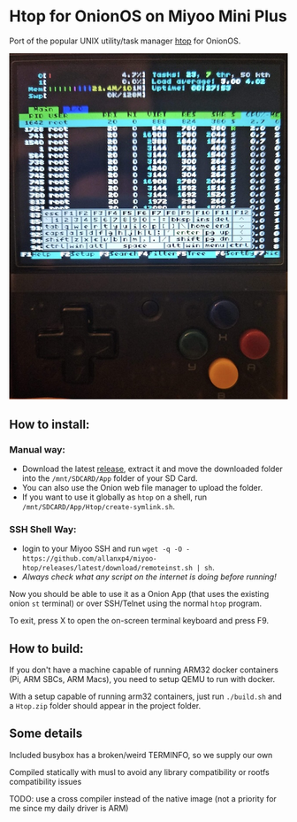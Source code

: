 # Htop for OnionOS on Miyoo Mini Plus
Port of the popular UNIX utility/task manager [htop](https://htop.dev/) for OnionOS.

![Device running htop on screen](.github/miyoo.jpg)

## How to install:
### Manual way:
- Download the latest [release](https://github.com/allanxp4/miyoo-htop/releases/latest/download/Htop.zip), extract it and move the downloaded folder into the `/mnt/SDCARD/App` folder of your SD Card.
- You can also use the Onion web file manager to upload the folder.
- If you want to use it globally as `htop` on a shell, run `/mnt/SDCARD/App/Htop/create-symlink.sh`.

### SSH Shell Way:
  - login to your Miyoo SSH and run `wget -q -O - https://github.com/allanxp4/miyoo-htop/releases/latest/download/remoteinst.sh | sh`.
  - *Always check what any script on the internet is doing before running!*  

Now you should be able to use it as a Onion App (that uses the existing onion `st` terminal) or over SSH/Telnet using the normal `htop` program.

To exit, press X to open the on-screen terminal keyboard and press F9.

## How to build:

If you don't have a machine capable of running ARM32 docker containers (Pi, ARM SBCs, ARM Macs), you need to setup QEMU to run with docker.

With a setup capable of running arm32 containers, just run `./build.sh` and a `Htop.zip` folder should appear in the project folder.

## Some details
Included busybox has a broken/weird TERMINFO, so we supply our own

Compiled statically with musl to avoid any library compatibility or rootfs compatibility issues

TODO: use a cross compiler instead of the native image (not a priority for me since my daily driver is ARM)

  
